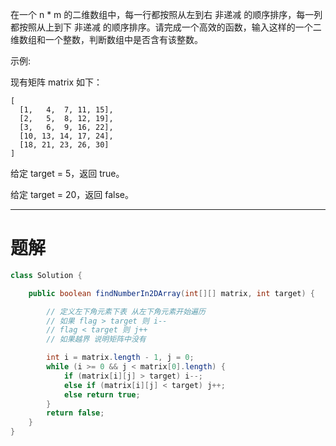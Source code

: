 在一个 n * m 的二维数组中，每一行都按照从左到右 非递减 的顺序排序，每一列都按照从上到下 非递减 的顺序排序。请完成一个高效的函数，输入这样的一个二维数组和一个整数，判断数组中是否含有该整数。

示例:

现有矩阵 matrix 如下：
```
[
  [1,   4,  7, 11, 15],
  [2,   5,  8, 12, 19],
  [3,   6,  9, 16, 22],
  [10, 13, 14, 17, 24],
  [18, 21, 23, 26, 30]
]
```
给定 target = 5，返回 true。

给定 target = 20，返回 false。

---
# 题解
```Java
class Solution {

	public boolean findNumberIn2DArray(int[][] matrix, int target) {

		// 定义左下角元素下表 从左下角元素开始遍历
		// 如果 flag > target 则 i--
		// flag < target 则 j++
		// 如果越界 说明矩阵中没有

		int i = matrix.length - 1, j = 0;
		while (i >= 0 && j < matrix[0].length) {
			if (matrix[i][j] > target) i--;
			else if (matrix[i][j] < target) j++;
			else return true;
		}		
		return false;
	}
}
```


